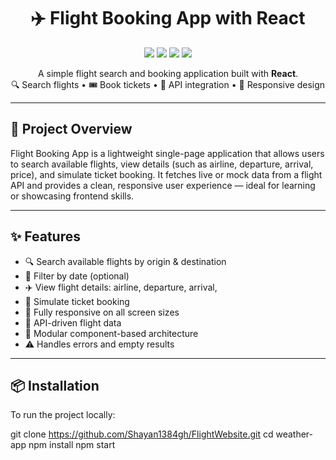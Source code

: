 <h1 align="center">✈️ Flight Booking App with React</h1>

<p align="center">
  <img src="https://img.shields.io/badge/React-18.x-blue?logo=react" />
  <img src="https://img.shields.io/badge/API%20Integration-Flights-green" />
  <img src="https://img.shields.io/badge/Status-Completed-brightgreen" />
  <img src="https://img.shields.io/badge/Open%20Source-%E2%9D%A4-red" />
</p>

<p align="center">
  A simple flight search and booking application built with <strong>React</strong>.<br>
  🔍 Search flights • 🎟️ Book tickets • 📡 API integration • 📱 Responsive design
</p>

---


## 📌 Project Overview

Flight Booking App is a lightweight single-page application that allows users to search available flights, view details (such as airline, departure, arrival, price), and simulate ticket booking. It fetches live or mock data from a flight API and provides a clean, responsive user experience — ideal for learning or showcasing frontend skills.

---

## ✨ Features

+ 🔍 Search available flights by origin & destination
+ 📅 Filter by date (optional)
+ ✈️ View flight details: airline, departure, arrival,
+ 🧾 Simulate ticket booking
+ 📱 Fully responsive on all screen sizes
+ 📡 API-driven flight data
+ 🧩 Modular component-based architecture
+ ⚠️ Handles errors and empty results

---

## 📦 Installation

To run the project locally:

git clone https://github.com/Shayan1384gh/FlightWebsite.git
cd weather-app
npm install
npm start
